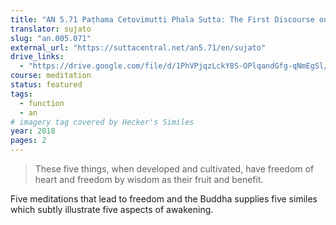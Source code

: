 ```yaml
---
title: "AN 5.71 Paṭhama Cetovimutti Phala Sutta: The First Discourse on How Freedom of the Heart is the Fruit"
translator: sujato
slug: "an.005.071"
external_url: "https://suttacentral.net/an5.71/en/sujato"
drive_links:
  - "https://drive.google.com/file/d/1PhVPjqzLckY8S-OPlqandGfg-qNmEgSl/view?usp=drivesdk"
course: meditation
status: featured
tags:
  - function
  - an
# imagery tag covered by Hecker's Similes
year: 2018
pages: 2
---
```


> These five things, when developed and cultivated, have freedom of heart and freedom by wisdom as their fruit and benefit.

Five meditations that lead to freedom and the Buddha supplies five similes which subtly illustrate five aspects of awakening.

